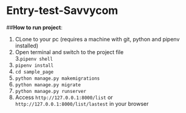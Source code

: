 # **Entry-test-Savvycom**

##**How to run project**:<br>
1. CLone to your pc (requires a machine with git, python and pipenv installed) <br>
2. Open terminal and switch to the project file <br>
3.`pipenv shell` <br>
4. `pipenv install` <br>
5. `cd sample_page` <br>
6. `python manage.py makemigrations` <br>
7. `python manage.py migrate` <br>
8. `python manage.py runserver` <br>
9. Access `http://127.0.0.1:8000/list` or `http://127.0.0.1:8000/list/lastest` in your browser <br>
